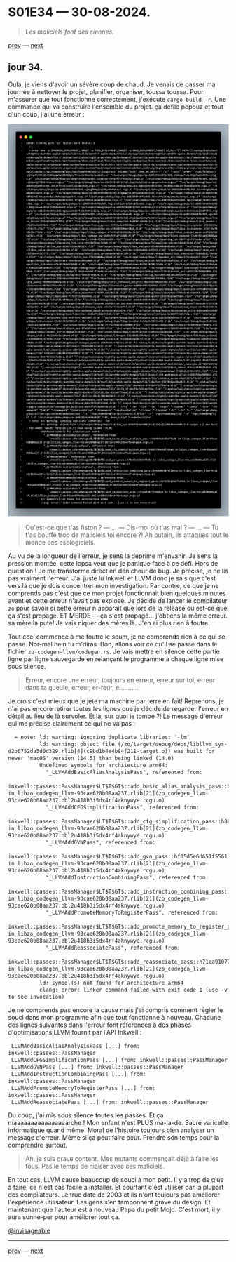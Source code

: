 # S01E34 — 30-08-2024.

> *Les maliciels font des siennes.*

[prev](S01E33-30-08-2024.md) — [next](S01E01-29-07-2024.md)

## jour 34.

Oula, je viens d'avoir un sévère coup de chaud. Je venais de passer ma journée à nettoyer le projet, planifier, organiser, toussa toussa. Pour m'assurer que tout fonctionne correctement, j'exécute `cargo build -r`. Une commande qui va construire l'ensemble du projet. ça défile pepouz et tout d'un coup, j'ai une erreur :       

<div align="center">
    <img src="misc/error-codegen-passes-llvm.png" />
</div>
        
> Qu'est-ce que t'as fiston ? — ... — Dis-moi où t'as mal ? — ... — Tu t'as bouffé trop de maliciels toi encore ?! Ah putain, ils attaques tout le monde ces espiogiciels.

Au vu de la longueur de l'erreur, je sens la déprime m'envahir. Je sens la pression montée, cette lopsa veut que je panique face à ce défi. Hors de question ! Je me transforme direct en dénicheur de bug. Je précise, je ne lis pas vraiment l'erreur. J'ai juste lu Inkwell et LLVM donc je sais que c'est vers là que je dois concentrer mon investigation. Par contre, ce que je ne comprends pas c'est que ce mon projet fonctionnait bien quelques minutes avant et cette erreur n'avait pas explosé. Je décide de lancer le compilateur `zo` pour savoir si cette erreur n'apparait que lors de la release ou est-ce que ça s'est propagé. ET MERDE — ça s'est propagé... j'obtiens la même erreur. sa mère la pute! Je vais niquer des mères là. J'en ai plus rien à foutre.       

Tout ceci commence à me foutre le seum, je ne comprends rien à ce qui se passe. Nor-mal hein tu m'diras. Bon, allons voir ce qu'il se passe dans le fichier `zo-codegen-llvm/codegen.rs`. Je vais mettre en silence cette partie ligne par ligne sauvegarde en relançant le programme à chaque ligne mise sous silence.         

> Erreur, encore une erreur, toujours en erreur, erreur sur toi, erreur dans ta gueule, erreur, er-reur, e...........

Je crois c'est mieux que je jete ma machine par terre en fait! Reprenons, je n'ai pas encore retirer toutes les lignes que je décide de regarder l'erreur en détail au lieu de là survoler. Et là, sur quoi je tombe ?! Le message d'erreur qui me précise clairement ce qui ne va pas :        

```
  = note: ld: warning: ignoring duplicate libraries: '-lm'
          ld: warning: object file (/zo/target/debug/deps/libllvm_sys-d2b6752da5d0d329.rlib[4](c9bd1b4e4b84f211-target.o)) was built for newer 'macOS' version (14.5) than being linked (14.0)
          Undefined symbols for architecture arm64:
            "_LLVMAddBasicAliasAnalysisPass", referenced from:
                inkwell::passes::PassManager$LT$T$GT$::add_basic_alias_analysis_pass::hde9b9a2c5b473a80 in libzo_codegen_llvm-93cae620b08aa237.rlib[21](zo_codegen_llvm-93cae620b08aa237.bbl2u418h3i5dx4rf4aknywye.rcgu.o)
            "_LLVMAddCFGSimplificationPass", referenced from:
                inkwell::passes::PassManager$LT$T$GT$::add_cfg_simplification_pass::h8692f04e1d7929a5 in libzo_codegen_llvm-93cae620b08aa237.rlib[21](zo_codegen_llvm-93cae620b08aa237.bbl2u418h3i5dx4rf4aknywye.rcgu.o)
            "_LLVMAddGVNPass", referenced from:
                inkwell::passes::PassManager$LT$T$GT$::add_gvn_pass::hf05d5e6d651f5561 in libzo_codegen_llvm-93cae620b08aa237.rlib[21](zo_codegen_llvm-93cae620b08aa237.bbl2u418h3i5dx4rf4aknywye.rcgu.o)
            "_LLVMAddInstructionCombiningPass", referenced from:
                inkwell::passes::PassManager$LT$T$GT$::add_instruction_combining_pass::h86de0e507913d6ce in libzo_codegen_llvm-93cae620b08aa237.rlib[21](zo_codegen_llvm-93cae620b08aa237.bbl2u418h3i5dx4rf4aknywye.rcgu.o)
            "_LLVMAddPromoteMemoryToRegisterPass", referenced from:
                inkwell::passes::PassManager$LT$T$GT$::add_promote_memory_to_register_pass::h4f6593edab74d966 in libzo_codegen_llvm-93cae620b08aa237.rlib[21](zo_codegen_llvm-93cae620b08aa237.bbl2u418h3i5dx4rf4aknywye.rcgu.o)
            "_LLVMAddReassociatePass", referenced from:
                inkwell::passes::PassManager$LT$T$GT$::add_reassociate_pass::h71ea9107776bb6c6 in libzo_codegen_llvm-93cae620b08aa237.rlib[21](zo_codegen_llvm-93cae620b08aa237.bbl2u418h3i5dx4rf4aknywye.rcgu.o)
          ld: symbol(s) not found for architecture arm64
          clang: error: linker command failed with exit code 1 (use -v to see invocation)
```

Je ne comprends pas encore la cause mais j'ai compris comment régler le souci dans mon programme afin que tout fonctionne à nouveau. Chacune des lignes suivantes dans l'erreur font références à des phases d'optimisations LLVM fournit par l'API Inkwell :       

```
_LLVMAddBasicAliasAnalysisPass [...] from: inkwell::passes::PassManager
_LLVMAddCFGSimplificationPass [...] from: inkwell::passes::PassManager
_LLVMAddGVNPass [...] from: inkwell::passes::PassManager
_LLVMAddInstructionCombiningPass [...] from: inkwell::passes::PassManager
_LLVMAddPromoteMemoryToRegisterPass [...] from: inkwell::passes::PassManager
_LLVMAddReassociatePass [...] from: inkwell::passes::PassManager
```

Du coup, j'ai mis sous silence toutes les passes. Et ça maaaaaaaaaaaaaaaarche ! Mon enfant n'est PLUS ma-la-de. Sacré varicelle informatique quand même. Moral de l'histoire toujours bien analyser un message d'erreur. Même si ça peut faire peur. Prendre son temps pour la comprendre surtout.      

> Ah, je suis grave content. Mes mutants commençait déjà à faire les fous. Pas le temps de niaiser avec ces maliciels.

En tout cas, LLVM cause beaucoup de souci à mon petit. Il y a trop de glue à faire, ce n'est pas facile à installer. Et pourtant c'est utiliser par la plupart des compilateurs. Le truc date de 2003 et ils n'ont toujours pas améliorer l'expérience utilisateur. Les gens s'en tamponnent grave du design. Et maintenant que l'auteur est à nouveau Papa du petit Mojo. C'est mort, il y aura sonne-per pour améliorer tout ça.      

[@invisageable](https://twitter.com/invisageable)   

---

[prev](S01E33-30-08-2024.md) — [next](S01E01-29-07-2024.md)   
